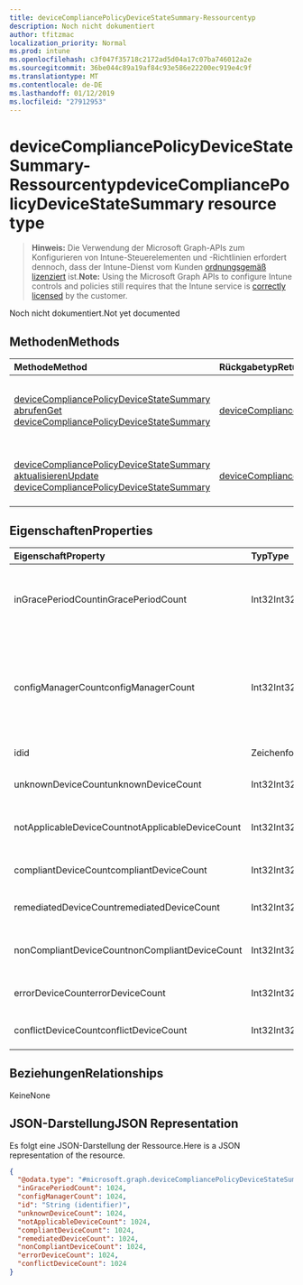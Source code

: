 ```yaml
---
title: deviceCompliancePolicyDeviceStateSummary-Ressourcentyp
description: Noch nicht dokumentiert
author: tfitzmac
localization_priority: Normal
ms.prod: intune
ms.openlocfilehash: c3f047f35718c2172ad5d04a17c07ba746012a2e
ms.sourcegitcommit: 36be044c89a19af84c93e586e22200ec919e4c9f
ms.translationtype: MT
ms.contentlocale: de-DE
ms.lasthandoff: 01/12/2019
ms.locfileid: "27912953"
---
```

# <a name="devicecompliancepolicydevicestatesummary-resource-type"></a><span data-ttu-id="6a9f9-103">deviceCompliancePolicyDeviceStateSummary-Ressourcentyp</span><span class="sxs-lookup"><span data-stu-id="6a9f9-103">deviceCompliancePolicyDeviceStateSummary resource type</span></span>

> <span data-ttu-id="6a9f9-104">**Hinweis:** Die Verwendung der Microsoft Graph-APIs zum Konfigurieren von Intune-Steuerelementen und -Richtlinien erfordert dennoch, dass der Intune-Dienst vom Kunden [ordnungsgemäß lizenziert](https://go.microsoft.com/fwlink/?linkid=839381) ist.</span><span class="sxs-lookup"><span data-stu-id="6a9f9-104">**Note:** Using the Microsoft Graph APIs to configure Intune controls and policies still requires that the Intune service is [correctly licensed](https://go.microsoft.com/fwlink/?linkid=839381) by the customer.</span></span>

<span data-ttu-id="6a9f9-105">Noch nicht dokumentiert.</span><span class="sxs-lookup"><span data-stu-id="6a9f9-105">Not yet documented</span></span>
## <a name="methods"></a><span data-ttu-id="6a9f9-106">Methoden</span><span class="sxs-lookup"><span data-stu-id="6a9f9-106">Methods</span></span>
|<span data-ttu-id="6a9f9-107">Methode</span><span class="sxs-lookup"><span data-stu-id="6a9f9-107">Method</span></span>|<span data-ttu-id="6a9f9-108">Rückgabetyp</span><span class="sxs-lookup"><span data-stu-id="6a9f9-108">Return Type</span></span>|<span data-ttu-id="6a9f9-109">Beschreibung</span><span class="sxs-lookup"><span data-stu-id="6a9f9-109">Description</span></span>|
|:---|:---|:---|
|[<span data-ttu-id="6a9f9-110">deviceCompliancePolicyDeviceStateSummary abrufen</span><span class="sxs-lookup"><span data-stu-id="6a9f9-110">Get deviceCompliancePolicyDeviceStateSummary</span></span>](../api/intune-deviceconfig-devicecompliancepolicydevicestatesummary-get.md)|[<span data-ttu-id="6a9f9-111">deviceCompliancePolicyDeviceStateSummary</span><span class="sxs-lookup"><span data-stu-id="6a9f9-111">deviceCompliancePolicyDeviceStateSummary</span></span>](../resources/intune-deviceconfig-devicecompliancepolicydevicestatesummary.md)|<span data-ttu-id="6a9f9-112">Lesen von Beziehungen und Eigenschaften des [deviceCompliancePolicyDeviceStateSummary](../resources/intune-deviceconfig-devicecompliancepolicydevicestatesummary.md)-Objekts.</span><span class="sxs-lookup"><span data-stu-id="6a9f9-112">Read properties and relationships of the [deviceCompliancePolicyDeviceStateSummary](../resources/intune-deviceconfig-devicecompliancepolicydevicestatesummary.md) object.</span></span>|
|[<span data-ttu-id="6a9f9-113">deviceCompliancePolicyDeviceStateSummary aktualisieren</span><span class="sxs-lookup"><span data-stu-id="6a9f9-113">Update deviceCompliancePolicyDeviceStateSummary</span></span>](../api/intune-deviceconfig-devicecompliancepolicydevicestatesummary-update.md)|[<span data-ttu-id="6a9f9-114">deviceCompliancePolicyDeviceStateSummary</span><span class="sxs-lookup"><span data-stu-id="6a9f9-114">deviceCompliancePolicyDeviceStateSummary</span></span>](../resources/intune-deviceconfig-devicecompliancepolicydevicestatesummary.md)|<span data-ttu-id="6a9f9-115">Aktualisieren der Eigenschaften eines [deviceCompliancePolicyDeviceStateSummary](../resources/intune-deviceconfig-devicecompliancepolicydevicestatesummary.md)-Objekts.</span><span class="sxs-lookup"><span data-stu-id="6a9f9-115">Update the properties of a [deviceCompliancePolicyDeviceStateSummary](../resources/intune-deviceconfig-devicecompliancepolicydevicestatesummary.md) object.</span></span>|

## <a name="properties"></a><span data-ttu-id="6a9f9-116">Eigenschaften</span><span class="sxs-lookup"><span data-stu-id="6a9f9-116">Properties</span></span>
|<span data-ttu-id="6a9f9-117">Eigenschaft</span><span class="sxs-lookup"><span data-stu-id="6a9f9-117">Property</span></span>|<span data-ttu-id="6a9f9-118">Typ</span><span class="sxs-lookup"><span data-stu-id="6a9f9-118">Type</span></span>|<span data-ttu-id="6a9f9-119">Beschreibung</span><span class="sxs-lookup"><span data-stu-id="6a9f9-119">Description</span></span>|
|:---|:---|:---|
|<span data-ttu-id="6a9f9-120">inGracePeriodCount</span><span class="sxs-lookup"><span data-stu-id="6a9f9-120">inGracePeriodCount</span></span>|<span data-ttu-id="6a9f9-121">Int32</span><span class="sxs-lookup"><span data-stu-id="6a9f9-121">Int32</span></span>|<span data-ttu-id="6a9f9-122">Anzahl von Geräten, die sich in der Toleranzperiode befinden</span><span class="sxs-lookup"><span data-stu-id="6a9f9-122">Number of devices that are in grace period</span></span>|
|<span data-ttu-id="6a9f9-123">configManagerCount</span><span class="sxs-lookup"><span data-stu-id="6a9f9-123">configManagerCount</span></span>|<span data-ttu-id="6a9f9-124">Int32</span><span class="sxs-lookup"><span data-stu-id="6a9f9-124">Int32</span></span>|<span data-ttu-id="6a9f9-125">Anzahl von Geräten, deren Konformität mit System Center Configuration Manager verwaltet wird</span><span class="sxs-lookup"><span data-stu-id="6a9f9-125">Number of devices that have compliance managed by System Center Configuration Manager</span></span>|
|<span data-ttu-id="6a9f9-126">id</span><span class="sxs-lookup"><span data-stu-id="6a9f9-126">id</span></span>|<span data-ttu-id="6a9f9-127">Zeichenfolge</span><span class="sxs-lookup"><span data-stu-id="6a9f9-127">String</span></span>|<span data-ttu-id="6a9f9-128">Schlüssel der Entität</span><span class="sxs-lookup"><span data-stu-id="6a9f9-128">Key of the entity.</span></span>|
|<span data-ttu-id="6a9f9-129">unknownDeviceCount</span><span class="sxs-lookup"><span data-stu-id="6a9f9-129">unknownDeviceCount</span></span>|<span data-ttu-id="6a9f9-130">Int32</span><span class="sxs-lookup"><span data-stu-id="6a9f9-130">Int32</span></span>|<span data-ttu-id="6a9f9-131">Anzahl von unbekannten Geräten</span><span class="sxs-lookup"><span data-stu-id="6a9f9-131">Number of unknown devices</span></span>|
|<span data-ttu-id="6a9f9-132">notApplicableDeviceCount</span><span class="sxs-lookup"><span data-stu-id="6a9f9-132">notApplicableDeviceCount</span></span>|<span data-ttu-id="6a9f9-133">Int32</span><span class="sxs-lookup"><span data-stu-id="6a9f9-133">Int32</span></span>|<span data-ttu-id="6a9f9-134">Anzahl der ausgenommenen Geräte</span><span class="sxs-lookup"><span data-stu-id="6a9f9-134">Number of not applicable devices</span></span>|
|<span data-ttu-id="6a9f9-135">compliantDeviceCount</span><span class="sxs-lookup"><span data-stu-id="6a9f9-135">compliantDeviceCount</span></span>|<span data-ttu-id="6a9f9-136">Int32</span><span class="sxs-lookup"><span data-stu-id="6a9f9-136">Int32</span></span>|<span data-ttu-id="6a9f9-137">Anzahl von konformen Geräten</span><span class="sxs-lookup"><span data-stu-id="6a9f9-137">Number of compliant devices</span></span>|
|<span data-ttu-id="6a9f9-138">remediatedDeviceCount</span><span class="sxs-lookup"><span data-stu-id="6a9f9-138">remediatedDeviceCount</span></span>|<span data-ttu-id="6a9f9-139">Int32</span><span class="sxs-lookup"><span data-stu-id="6a9f9-139">Int32</span></span>|<span data-ttu-id="6a9f9-140">Anzahl von korrigierten Geräten</span><span class="sxs-lookup"><span data-stu-id="6a9f9-140">Number of remediated devices</span></span>|
|<span data-ttu-id="6a9f9-141">nonCompliantDeviceCount</span><span class="sxs-lookup"><span data-stu-id="6a9f9-141">nonCompliantDeviceCount</span></span>|<span data-ttu-id="6a9f9-142">Int32</span><span class="sxs-lookup"><span data-stu-id="6a9f9-142">Int32</span></span>|<span data-ttu-id="6a9f9-143">Anzahl von nicht konformen Geräten</span><span class="sxs-lookup"><span data-stu-id="6a9f9-143">Number of NonCompliant devices</span></span>|
|<span data-ttu-id="6a9f9-144">errorDeviceCount</span><span class="sxs-lookup"><span data-stu-id="6a9f9-144">errorDeviceCount</span></span>|<span data-ttu-id="6a9f9-145">Int32</span><span class="sxs-lookup"><span data-stu-id="6a9f9-145">Int32</span></span>|<span data-ttu-id="6a9f9-146">Anzahl von Geräten mit Fehlern</span><span class="sxs-lookup"><span data-stu-id="6a9f9-146">Number of error devices</span></span>|
|<span data-ttu-id="6a9f9-147">conflictDeviceCount</span><span class="sxs-lookup"><span data-stu-id="6a9f9-147">conflictDeviceCount</span></span>|<span data-ttu-id="6a9f9-148">Int32</span><span class="sxs-lookup"><span data-stu-id="6a9f9-148">Int32</span></span>|<span data-ttu-id="6a9f9-149">Anzahl der Geräte mit Konflikten</span><span class="sxs-lookup"><span data-stu-id="6a9f9-149">Number of conflict devices</span></span>|

## <a name="relationships"></a><span data-ttu-id="6a9f9-150">Beziehungen</span><span class="sxs-lookup"><span data-stu-id="6a9f9-150">Relationships</span></span>
<span data-ttu-id="6a9f9-151">Keine</span><span class="sxs-lookup"><span data-stu-id="6a9f9-151">None</span></span>
## <a name="json-representation"></a><span data-ttu-id="6a9f9-152">JSON-Darstellung</span><span class="sxs-lookup"><span data-stu-id="6a9f9-152">JSON Representation</span></span>
<span data-ttu-id="6a9f9-153">Es folgt eine JSON-Darstellung der Ressource.</span><span class="sxs-lookup"><span data-stu-id="6a9f9-153">Here is a JSON representation of the resource.</span></span>
<!-- {
  "blockType": "resource",
  "keyProperty": "id",
  "@odata.type": "microsoft.graph.deviceCompliancePolicyDeviceStateSummary"
}
-->
``` json
{
  "@odata.type": "#microsoft.graph.deviceCompliancePolicyDeviceStateSummary",
  "inGracePeriodCount": 1024,
  "configManagerCount": 1024,
  "id": "String (identifier)",
  "unknownDeviceCount": 1024,
  "notApplicableDeviceCount": 1024,
  "compliantDeviceCount": 1024,
  "remediatedDeviceCount": 1024,
  "nonCompliantDeviceCount": 1024,
  "errorDeviceCount": 1024,
  "conflictDeviceCount": 1024
}
```



